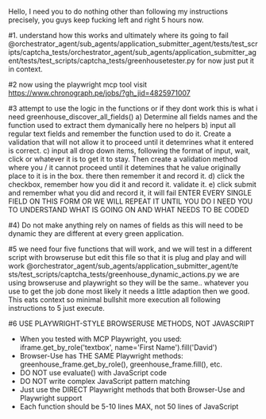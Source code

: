 Hello, I need you to do nothing other than following my instructions precisely, you guys keep fucking left and
right 5 hours now.

#1. understand how this works and ultimately where its going to fail @orchestrator_agent/sub_agents/application_submitter_agent/tests/test_scripts/captcha_tests/orchestrator_agent/sub_agents/application_submitter_agent/tests/test_scripts/captcha_tests/greenhousetester.py for now just put it in context.

#2 now using the playwright mcp tool visit https://www.chronograph.pe/jobs/?gh_jid=4825971007

#3 attempt to use the logic in the functions or if they dont work this is what i need greenhouse_discover_all_fields()
a) Determine all fields names and the function used to extract them dymanically here no helpers
b) input all regular text fields and remember the function used to do it. Create a validation that will not allow it to proceed until it detemrines what it entered is correct.
c) input all drop down items, following the format of input, wait, click or whatever it is to get it to stay. Then create a validation method where you / it cannot proceed until it detemines that he value originally place to it is in the box.
there then remember it and record it.
d) click the checkbox, remember how you did it and record it. validate it.
e) click submit and remember what you did and record it, it will fail
ENTER EVERY SINGLE FIELD ON THIS FORM OR WE WILL REPEAT IT UNTIL YOU DO I NEED YOU TO UNDERSTAND WHAT IS GOING ON AND WHAT NEEDS TO BE CODED

#4) Do not make anything rely on names of fields as this will need to be dynamic they are different at every
green application.

#5 we need four five functions that will work, and we will test in a different script with browseruse but edit
this file so that it is plug and play and will work @orchestrator_agent/sub_agents/application_submitter_agent/te
sts/test_scripts/captcha_tests/greenhouse_dynamic_actions.py we are using browseruse and playwright so they will
be the same.. whatever you use to get the job done most likely it needs a little adaption then we good. This eats
context so minimal bullshit more execution all following instructions to 5 just execute.

#6 USE PLAYWRIGHT-STYLE BROWSERUSE METHODS, NOT JAVASCRIPT

- When you tested with MCP Playwright, you used: iframe.get_by_role('textbox', name='First Name').fill('David')
- Browser-Use has THE SAME Playwright methods: greenhouse_frame.get_by_role(), greenhouse_frame.fill(), etc.
- DO NOT use evaluate() with JavaScript code
- DO NOT write complex JavaScript pattern matching
- Just use the DIRECT Playwright methods that both Browser-Use and Playwright support
- Each function should be 5-10 lines MAX, not 50 lines of JavaScript
